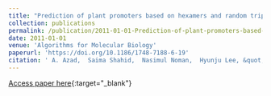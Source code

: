 ```yaml
---
title: "Prediction of plant promoters based on hexamers and random triplet pair analysis"
collection: publications
permalink: /publication/2011-01-01-Prediction-of-plant-promoters-based-on-hexamers-and-random-triplet-pair-analysis
date: 2011-01-01
venue: 'Algorithms for Molecular Biology'
paperurl: 'https://doi.org/10.1186/1748-7188-6-19'
citation: ' A. Azad,  Saima Shahid,  Nasimul Noman,  Hyunju Lee, &quot;Prediction of plant promoters based on hexamers and random triplet pair analysis.&quot; Algorithms for Molecular Biology, 2011.'
---
```

[Access paper here](https://doi.org/10.1186/1748-7188-6-19){:target="_blank"}
